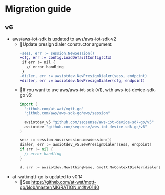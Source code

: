 # Migration guide

## v6

- aws/aws-iot-sdk is updated to aws/aws-iot-sdk-v2
  - 🔄Update presign dialer constructor argument:
    ```diff
    -sess, err := session.NewSession()
    +cfg, err := config.LoadDefaultConfig(ctx)
     if err != nil {
       // error handling
     }
    -dialer, err := awsiotdev.NewPresignDialer(sess, endpoint)
    +dialer, err := awsiotdev.NewPresignDialer(cfg, endpoint)
    ```
  - 🔄If you want to use aws/aws-iot-sdk (v1), with aws-iot-device-sdk-go v6:
    ```go
    import (
      "github.com/at-wat/mqtt-go"
      "github.com/aws/aws-sdk-go/aws/session"

      awsiotdev_v5 "github.com/seqsense/aws-iot-device-sdk-go/v5"
      awsiotdev "github.com/seqsense/aws-iot-device-sdk-go/v6"
    )

    sess := session.Must(session.NewSession())
    dialer, err := awsiotdev_v5.NewPresignDialer(sess, endpoint)
    if err != nil {
      // error handling
    }

    d, err := awsiotdev.New(thingName, &mqtt.NoContextDialer{dialer})
    ```
- at-wat/mqtt-go is updated to v0.14
  - 🔄See https://github.com/at-wat/mqtt-go/blob/master/MIGRATION.md#v0140

